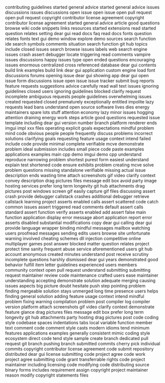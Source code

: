 contributing guidelines started general advice started general advice issues discussions issues discussions open issue open issue open pull request open pull request copyright contributor license agreement copyright contributor license agreement started general advice article good questions browse wiki code snippets links resources started extensions read started question relates setting dear gui read docs faq read docs fonts question relates fonts text gui demo window explore demo sources search function ide search symbols comments situation search function git hub topics include closed issues search browse issues labels web search engine issues crash assert debugger locate triggering read comments vampire issues discussions happy issues type open ended questions encouraging issues enormous centralized cross referenced database dear gui contents build link examples build link dear gui application custom engine load font discussions forums opening issue dear gui showing app dear gui open issue form discussions issue open issue issue tracker submit bug reports feature requests suggestions advice carefully read wall text issues ignoring guidelines closed users ignoring guidelines blocked clarify request incomplete ambiguous requests people guidelines overwhelming issues created requested closed prematurely exceptionally entitled impolite lazy requests lead bans understand open source software lives dies energy maintainers spare lots stuff attention economy lazy minor issues hogging attention draining energy work steps article good questions requested issue template including dear gui version number branch platform renderer ends imgui impl xxx files operating explicit goals expectations mindful problem mind code obvious people people frequently discuss problems incorrect solutions clarifying goals requesting feature usage context intend failed include code provide minimal complete verifiable mcve demonstrate problem ideal submission includes small piece code paste examples applications examples main cpp demo imgui demo cpp understand reproduce narrowing problem shortest purest form easiest understand explain test shortened code ensure exhibits problem creating mcve solve problem questions missing standalone verifiable missing actual issue description ends wasting time attach screenshots gif video clarify context convey description drag pictures files message edit box avoid party image hosting services prefer long term longevity git hub attachments drag pictures post windows screen gif easily capture gif files discussing assert crash provide debugger callstack crashes additional debugger retrieve callstack learning project asserts enabled calls assert scattered code catch common issues assert triggered read comments default assert calls standard assert function verify asserts enabled add assert false main function application display error message abort application report error asserts disabled substantial modifications copy dear gui calling dear gui provide language wrapper binding mindful messages mailbox watching users proofread messages sending edits users browse site unfortunate warning involved cheating schemes dll injection competitive online multiplayer games post answer blocked matter question relates project protect time sanity frequent abuse service aforementioned users git hub account anonymous created minutes understand post receive scrutiny incomplete questions harshly dismissed dear gui years demonstrated good behavior fulfill item letter guidelines experienced users members community context open pull request understand submitting submitting request maintainer review code maintenance crafted users ease maintainer understanding accepting demonstrate solution adequate merging causing issues aspects big picture doubt hesitate push step pointing problem finding mergeable solution stays unmerged long time presence users helps finding general solution adding feature usage context intend mindful problem fixing warning compilation problem post compiler log compiler version platform attach screenshots gif video clarify context demonstrate feature glance drag pictures files message edit box prefer long term longevity git hub attachments party hosting drag pictures post code coding style codebase spaces indentations tabs local variable function member text comment code comment style casts modern idioms tend minimum features applications examples generally consistent mimic coding style ecosystem direct code tend style sample create branch dedicated pull request git branch pushing branch submitted commits cherry pick individual commits copyright contributor license agreement code submit repository distributed dear gui license submitting code project agree code work project agree submitting code grant transferrable rights code project maintainer including licensing code modifying code distributing source binary forms includes requirement assign copyright project maintainer reason modify copyright statements files